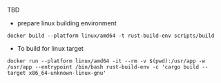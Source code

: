 TBD

* prepare linux building environment
```
docker build --platform linux/amd64 -t rust-build-env scripts/build
```

* To build for linux target
```
docker run --platform linux/amd64 -it --rm -v $(pwd):/usr/app -w /usr/app --entrypoint /bin/bash rust-build-env -c 'cargo build --target x86_64-unknown-linux-gnu'
```

